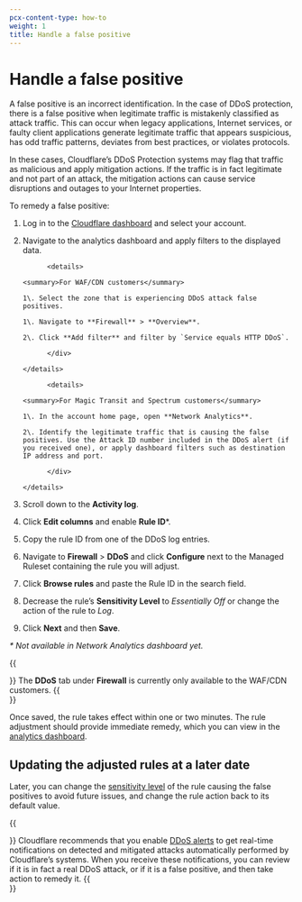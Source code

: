 ```yaml
---
pcx-content-type: how-to
weight: 1
title: Handle a false positive
---
```


# Handle a false positive

A false positive is an incorrect identification. In the case of DDoS protection, there is a false positive when legitimate traffic is mistakenly classified as attack traffic. This can occur when legacy applications, Internet services, or faulty client applications generate legitimate traffic that appears suspicious, has odd traffic patterns, deviates from best practices, or violates protocols.

In these cases, Cloudflare’s DDoS Protection systems may flag that traffic as malicious and apply mitigation actions. If the traffic is in fact legitimate and not part of an attack, the mitigation actions can cause service disruptions and outages to your Internet properties.

To remedy a false positive:

1.  Log in to the [Cloudflare dashboard](https://dash.cloudflare.com) and select your account.

2.  Navigate to the analytics dashboard and apply filters to the displayed data.

              <details>

        <summary>For WAF/CDN customers</summary>

    <div>

        1\. Select the zone that is experiencing DDoS attack false positives.

        1\. Navigate to **Firewall** > **Overview**.

        2\. Click **Add filter** and filter by `Service equals HTTP DDoS`.

              </div>

        </details>

              <details>

        <summary>For Magic Transit and Spectrum customers</summary>

    <div>

        1\. In the account home page, open **Network Analytics**.

        2\. Identify the legitimate traffic that is causing the false positives. Use the Attack ID number included in the DDoS alert (if you received one), or apply dashboard filters such as destination IP address and port.

              </div>

        </details>

3.  Scroll down to the **Activity log**.

4.  Click **Edit columns** and enable **Rule ID**\*.

5.  Copy the rule ID from one of the DDoS log entries.

6.  Navigate to **Firewall** > **DDoS** and click **Configure** next to the Managed Ruleset containing the rule you will adjust.

7.  Click **Browse rules** and paste the Rule ID in the search field.

8.  Decrease the rule’s **Sensitivity Level** to _Essentially Off_ or change the action of the rule to _Log_.

9.  Click **Next** and then **Save**.

_\* Not available in Network Analytics dashboard yet._

{{<Aside type="warning">}}
The **DDoS** tab under **Firewall** is currently only available to the WAF/CDN customers.
{{</Aside>}}

Once saved, the rule takes effect within one or two minutes. The rule adjustment should provide immediate remedy, which you can view in the [analytics dashboard](/ddos-protection/reference/analytics/).

## Updating the adjusted rules at a later date

Later, you can change the [sensitivity level](/ddos-protection/managed-rulesets/network/override-parameters/#sensitivity) of the rule causing the false positives to avoid future issues, and change the rule action back to its default value.

{{<Aside type="note" header="Recommendation: Enable DDoS alerts">}}
Cloudflare recommends that you enable [DDoS alerts](/ddos-protection/reference/alerts/) to get real-time notifications on detected and mitigated attacks automatically performed by Cloudflare’s systems. When you receive these notifications, you can review if it is in fact a real DDoS attack, or if it is a false positive, and then take action to remedy it.
{{</Aside>}}
